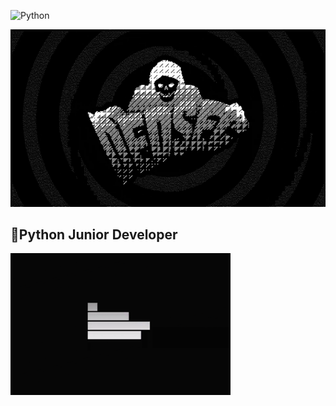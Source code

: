 ![Python](https://img.shields.io/badge/Python-090401?style=for-the-badge&logo=python&logoColor=32CD32)


[![Header](https://github.com/flikspy/flikspy/blob/main/assets/dedsec.gif)](http://thequietplaceproject.xyz/thequietplace)

## 🐍Python Junior Developer

[![Header](https://github.com/flikspy/flikspy/blob/main/assets/ctOS.gif)](https://chrismckenzie.com/)